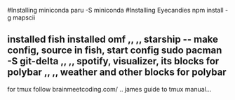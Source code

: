 #Installing miniconda
paru -S miniconda
#Installing Eyecandies
npm install -g mapscii

installed fish 
installed omf
,,  ,,      starship -- make config, source in fish, start config 
            sudo pacman -S git-delta
,,  ,,      spotify, visualizer, its blocks for polybar
,,  ,,      weather and other blocks for polybar
----------------------
for tmux follow brainmeetcoding.com/ .. james guide to tmux manual...
